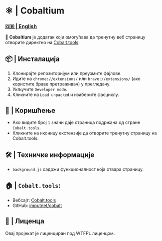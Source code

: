 # ⚛️ | Cobaltium

### [🇬🇧 | English](README-en.md)

🔗 **Cobaltium** је додатак који омогућава да тренутну веб страницу отворите директно на [Cobalt.tools](https://cobalt.tools).

## 📦 | Инсталација
1. Клонирајте репозиторијум или преузмите фајлове.
2. Идите на `chrome://extensions/` или `brave://extensions/` (ако користите браве претраживач) у прегледачу.
3. Укључите `Developer mode`.
4. Кликните на `Load unpacked` и изаберите фасциклу.

## 🚀 | Коришћење
- Ако видите број `1` значи даје страница подржана од стране `Cobalt.tools`.
- Кликните на иконицу екстензије да отворите тренутну страницу на Cobalt.tools.

## 🛠️ | Техничке информације
- `background.js` садржи функционалност која отвара страницу.

## 🏠 | ``Cobalt.tools``:

- Вебсајт: [Cobalt.tools](https://cobalt.tools/)
- GitHub: [imputnet/cobalt](https://github.com/imputnet/cobalt)

## 📜 | Лиценца
Овај пројекат је лиценциран под WTFPL лиценцом.
